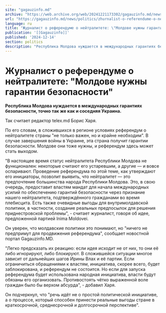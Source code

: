 ```yaml
---
site: "gagauzinfo.md"
archive: "https://web.archive.org/web/20241221173302/gagauzinfo.md/news/politics/zhurnalist-o-referendume-o-neitralitete-moldove-nuzhni-garantii-bezopasnosti"
url: "https://gagauzinfo.md/news/politics/zhurnalist-o-referendume-o-neitralitete-moldove-nuzhni-garantii-bezopasnosti"
language: ru
title: "Журналист о референдуме о нейтралитете: \"Молдове нужны гарантии безопасности\""
publication: '[[Gagauzinfo]]'
published: '2024-12-14'
section: politics
description: "Республика Молдова нуждается в международных гарантиях безопасности, точно так же как и соседняя Украина."
---
```


# Журналист о референдуме о нейтралитете: "Молдове нужны гарантии безопасности"

**Республика Молдова нуждается в международных гарантиях безопасности, точно так же как и соседняя Украина.**

Так считает редактор telex.md Борис Харя.

По его словам, в сложившихся в регионе условиях референдум о нейтралитете страны "не только важен, но и крайне необходим". В случае завершения войны в Украине, эта страна получит гарантии безопасности. Молдове они тоже нужны, и референдум здесь может стать выходом.

"В настоящее время статус нейтралитета Республики Молдова не функционален: некоторые считают его устаревшим, а другие — и вовсе оспаривают. Проведение референдума по этой теме, как утверждают его инициаторы, позволит выявить, что нейтралитет — это предпочтение большинства народа Республики Молдова. Это, в свою очередь, предоставит властям мандат для начала международных усилий по обеспечению гарантий безопасности через признание нашего нейтралитета, подтверждённого гражданами во время плебисцита. Есть также очевидные выгоды для внутримолдавской политики, в частности, создание реальных предпосылок для решения приднестровской проблемы", - считает журналист, говоря об идее, предложенной партией Inima Moldovei.

Он уверен, что молдавские политики это понимают, но "ничего не предпримут для продвижения референдума", сообщает новостной портал Gagauzinfo.MD.

"Легко предсказать их реакцию: если идея исходит не от них, то они её либо игнорируют, либо блокируют. В сложившейся ситуации многое зависит от дальнейших шагов Ирины Влах и её партии. Если ограничиться обращениями к властям, инициатива, скорее всего, будет заблокирована, и референдум не состоится. Но если для запуска референдума будет использована народная инициатива, власти будут обязаны его организовать. Противостоять чётко выраженной воле граждан было бы верхом абсурда", - добавил Харя.

Он подчеркнул, что "речь идёт не о простой политической инициативе, а о процессе, который способен принести реальные выгоды стране в краткосрочной, среднесрочной и долгосрочной перспективе".